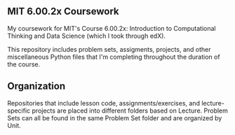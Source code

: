 ## MIT 6.00.2x Coursework
My coursework for MIT's Course 6.00.2x: Introduction to Computational Thinking and Data Science (which I took through edX).

This repository includes problem sets, assigments, projects, and other miscellaneous Python files that I'm completing throughout the duration of the course.

## Organization
Repositories that include lesson code, assignments/exercises, and lecture-specific projects are placed into different folders based on Lecture. Problem Sets can all be found in the same Problem Set folder and are organized by Unit.
